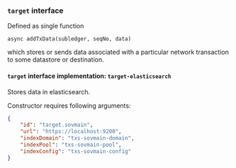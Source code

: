 ### `target` interface
Defined as single function
```
async addTxData(subledger, seqNo, data)
```
which stores or sends data associated with a particular network transaction to some datastore or destination.

#### `target` interface implementation: `target-elasticsearch`
Stores data in elasticsearch.

Constructor requires following arguments:
```json
{
    "id": "target.sovmain",
    "url": "https://localhost:9200",
    "indexDomain": "txs-sovmain-domain",
    "indexPool": "txs-sovmain-pool",
    "indexConfig": "txs-sovmain-config"
}
```
